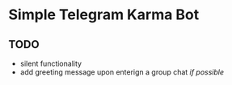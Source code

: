 # Simple Telegram Karma Bot
## TODO
- silent functionality
- add greeting message upon enterign a group chat *if possible*